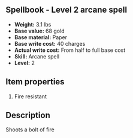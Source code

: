 ## Spellbook - Level 2 arcane spell
- **Weight:** 3.1 lbs
- **Base value:** 68 gold
- **Base material:** Paper
- **Base write cost:** 40 charges
- **Actual write cost:** From half to full base cost
- **Skill:** Arcane spell
- **Level:** 2
## Item properties
1. Fire resistant
## Description
Shoots a bolt of fire

